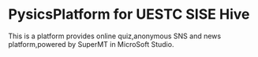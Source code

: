 # PysicsPlatform for UESTC SISE Hive

This is a platform provides online quiz,anonymous SNS and news platform,powered by SuperMT in MicroSoft Studio.
